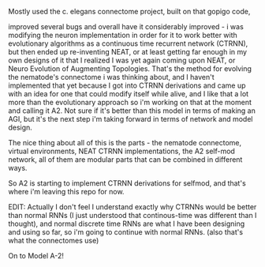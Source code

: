 Mostly used the c. elegans connectome project, built on that gopigo code,

improved several bugs and overall have it considerably improved - i was modifying the neuron implementation in order 
for it to work better with evolutionary algorithms as a continuous time recurrent network (CTRNN), but then 
ended up re-inventing NEAT, or at least getting far enough in my own designs of it that I realized I was yet again
coming upon NEAT, or Neuro Evolution of Augmenting Topologies. That's the method for evolving the nematode's connectome 
i was thinking about, and I haven't implemented that yet because I got into CTRNN derivations and came up with 
an idea for one that could modify itself while alive, and I like that a lot more than the evolutionary approach
so i'm working on that at the moment and calling it A2. Not sure if it's better than this
model in terms of making an AGI, but it's the next step i'm taking forward in terms of network and model design.

The nice thing about all of this is the parts - the nematode connectome, virtual environments, NEAT CTRNN implementations, the A2 self-mod network,
all of them are modular parts that can be combined in different ways. 

So A2 is starting to implement CTRNN derivations for selfmod, and that's where i'm leaving this repo for now.

EDIT: Actually I don't feel I understand exactly why CTRNNs would be better than normal RNNs (I just understood that continous-time was different than I thought), and normal discrete time RNNs are what I have been designing and using so far, so i'm going to continue with normal RNNs. (also that's what the connectomes use)

On to Model A-2!